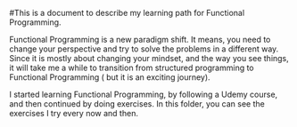 
#This is a document to describe my learning path for Functional Programming. 

Functional Programming is a new paradigm shift. It means, you need to change your perspective and try to solve the problems in a different way. Since it is mostly about changing your mindset, and the way you see things, it will take me a while to transition from structured programming to Functional Programming ( but it is an exciting journey). 

I started learning Functional Programming, by following a Udemy course, and then continued by doing exercises. 
In this folder, you can see the exercises I try every now and then. 
